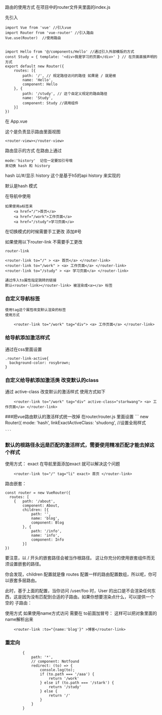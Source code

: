 路由的使用方式
在项目中的router文件夹里面的index.js

先引入
```
import Vue from 'vue' //引入vue
import Router from 'vue-router' //引入路由
Vue.use(Router)  //使用路由


```

```
import Hello from '@/components/Hello' //通过引入外部模版的方式
const Study = { template: '<div>我是学习的页面</div>' } // 在页面直接声明的方式
export default new Router({
    routes: [{
        path: '/', // 规定路径访问的路径 如果是 / 就是根
        name: 'Hello',
        component: Hello
    }, {
        path: '/study', // 这个自定义规定的路由路径 
        name: 'Study',
        component: Study //调用组件
    }]
})
```

在 App.vue

这个是负责显示路由里面视图
```
<router-view></router-view> 
```

路由显示的方式
在路由上通过
```
mode:'history'  记住一定要加引号哦
来切换 hash 和 history 
```
hash  以/#/显示
history 这个是基于h5的api history 来实现的

默认是hash 模式

在导航中使用
```
如果使用a标签来
    <a href="/">首页</a>
    <a href="/work">工作页面</a>
    <a href="/study">学习页面</a>
```

在切换模式的时候需要手工更改 添加#号

如果使用以下router-link 不需要手工更改
```
router-link

<router-link to="/" > <a> 首页</a> </router-link>
<router-link to="/work" > <a> 工作页面</a> </router-link>
<router-link to="/study" > <a> 学习页面</a> </router-link>

通过传入to属性指定跳转的链接
默认<router-link></router-link> 被渲染成<a></a> 标签
```

### 自定义导航标签
    使用tag这个属性改变默认渲染的标签
    使用方式
```
    <router-link to="/work" tag="div"> <a> 工作页面</a> </router-link>
```

### 给导航添加激活样式

通过在css里面设置
```
.router-link-active{
  background-color: rosybrown;
}
```

### 自定义给导航添加激活类 改变默认的class

通过
active-class 改变默认的激活样式
使用方式如下
```
    <router-link to="/work" tag="div" active-class="starkwang"> <a> 工作页面</a> </router-link>

```

###把vue路由默认的激活样式统一改掉
在router/router.js 里面设置
    ```
       new Router({
        mode: 'hash',
        linkExactActiveClass: 'shudong', //设置全局样式

    ```

### 默认的根路径永远是匹配的激活样式，需要使用精准匹配才能去掉这个样式

使用方式：
    exact
在导航里面添加exact 就可以解决这个问题
```
    <router-link to="/" tag="li" exact> 首页 </router-link>

```

路由嵌套：
```
const router = new VueRouter({
  routes: [
    {   path: '/about',
        component: About,
        children: [{
            path: '',
            name: 'blog',
            component: Blog
        }, {
            path: '/info',
            name: 'info',
            component: Info
        }]
})
```

要注意，以 / 开头的嵌套路径会被当作根路径。 这让你充分的使用嵌套组件而无须设置嵌套的路径。

你会发现，children 配置就是像 routes 配置一样的路由配置数组，所以呢，你可以嵌套多层路由。

此时，基于上面的配置，当你访问 /user/foo 时，User 的出口是不会渲染任何东西，这是因为没有匹配到合适的子路由。如果你想要渲染点什么，可以提供一个 空的 子路由：

使用方式
如果使用name方式访问 需要在 to前面加冒号： 这样可以把对象里面的name解析出来
```
    <router-link :to="{name:'blog'}" >博客</router-link>

```
### 重定向

```
        {
            path: '*',
            // component: Notfound
            redirect: (to) => {
                console.log(to);
                if (to.path === '/aaa') {
                    return '/work'
                } else if (to.path === '/stark') {
                    return '/study'
                } else {
                    return '/'
                }
            }
        }
```
